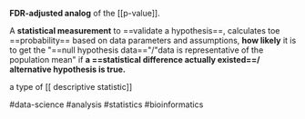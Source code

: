 **FDR-adjusted analog** of the [[p-value]].

A **statistical measurement** to ==validate a hypothesis==, calculates toe ==probability== based on data parameters and assumptions, **how likely** it is to get the "==null hypothesis data=="/"data is representative of the population mean" if **a ==statistical difference actually existed==/ alternative hypothesis is true.**

a type of [[ descriptive statistic]]

#data-science #analysis #statistics #bioinformatics 